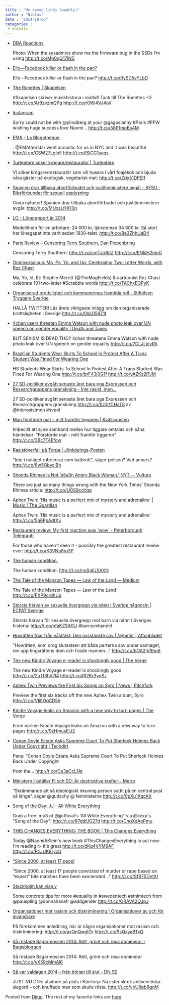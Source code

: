 ```yaml
---
title : "My saved links (weekly)"
author : "Niklas"
date : "2014-10-05"
categories : 
 - animals
---
```


- [DBA Reactions](http://dbareactions.com/post/98554461676/when-the-sysadmins-show-me-the-firmware-bug-in-the#_=_)
    
    Photo: When the sysadmins show me the firmware bug in the SSDs I’m using http://t.co/Mp0qQ17lND
    
- [Ello—Facebook killer or flash in the pan?](http://readwrite.com/2014/09/25/ello-what-is-it-social-network-facebook-privacy)
    
    Ello—Facebook killer or flash in the pan? http://t.co/RySD5vYLbD
    
- [The Ronettes | Skapelsen](http://skapelsen.com/portfolio/the-ronettes/)
    
    #Skapelsen skriver musikhistoria i realtid! Tack till The Ronettes <3 http://t.co/Ar9zvzmQPq http://t.co/r0Wi4VJ4oV
    
    
- [Instagram](http://instagram.com/p/tY5-xcI5jc/)
    
    Sorry could not be with @plindberg at your @gagosianny #Paris #PFW wishing huge success love Naomi… http://t.co/58P1moEo4M
    
    
- [EMA - La Blogothèque](http://en.blogotheque.net/2014/09/25/ema-4/)
    
    . @EMAthorstar went acoustic for us in NYC and it was beautiful http://t.co/CSW27LgloF http://t.co/ISjCG1suqs
    
- [Turteatern söker krögare/restauratör | Turteatern](http://turteatern.se/2014/09/24/turteatern-soker-krogarerestaurator/)
    
    Vi söker krögare/restauratör som vill husera i vårt foajékök och bjuda våra gäster på ekologisk, vegetarisk mat: http://t.co/Zdy51DPEI1
    
- [Spanien drar tillbaka abortförbudet och justitieministern avgår - RFSU - Riksförbundet för sexuell upplysning](http://www.mynewsdesk.com/se/rfsu_-_riksforbundet_for_sexuell_upplysning/pressreleases/spanien-drar-tillbaka-abortfoerbudet-och-justitieministern-avgaar-1058732)
    
    Goda nyheter! Spanien drar tillbaka abortförbudet och justitieministern avgår. http://t.co/MUxsLfHO3q
    
- [LO - Lönerapport år 2014](http://www.lo.se/start/lo_fakta/lonerapport_ar_2014#.VCJ75boXuaU.twitter)
    
    Medellönen för en arbetare: 24 000 kr, tjänsteman 34 600 kr. Så stort har lönegapet inte varit sedan 1930-talet. http://t.co/8e3ZhhUaD4
    
- [Paris Review – Censoring Terry Southern, Dan Piepenbring](http://www.theparisreview.org/blog/2014/09/23/dont-get-hot/)
    
    Censoring Terry Southern: http://t.co/cqlTJo1btZ http://t.co/ENklH2niqG
    
- [Omnivoracious: Ma, Pa, Yo, and Up: Celebrating Two-Letter Words, with Roz Chast](http://www.omnivoracious.com/2014/09/ma-pa-on-up-celebrating-two-letter-words-with-roz-chast.html)
    
    Ma, Yo, Id, Et: Stephin Merritt (@TheMagFields) & cartoonist Roz Chast celebrate 101 two-letter #Scrabble words http://t.co/TAChxEQPyK
    
    
- [Organiserad brottslighet och kommunernas framtida roll - Stiftelsen Tryggare Sverige](http://www.mynewsdesk.com/se/stiftelsen-tryggare-sverige/blog_posts/organiserad-brottslighet-och-kommunernas-framtida-roll-28765)
    
    HALLÅ TWITTER! Läs årets viktigaste inlägg om den organiserade brottsligheten i Sverige http://t.co/0ldJ159Z1t
    
- [4chan users threaten Emma Watson with nude photo leak over UN speech on gender equality | Death and Taxes](http://www.deathandtaxesmag.com/228407/4chan-threatens-emma-watson-with-nude-photo-leak-over-un-speech-on-gender-equality/)
    
    BUT SEXISM IS DEAD THO? 4chan threatens Emma Watson with nude photo leak over UN speech on gender equality http://t.co/7DLJLjcyR5
    
- [Brazilian Students Wear Skirts To School In Protest After A Trans Student Was Fined For Wearing One](http://www.buzzfeed.com/skarlan/brazilian-students-wear-skirts-to-school-in-protest-after-a#28bqtz2)
    
    HS Students Wear Skirts To School In Protest After A Trans Student Was Fined For Wearing One http://t.co/brF43j0G1f http://t.co/yAZKs2l7JM
    
- [27 SD-politiker avgått senaste året bara pga Expressen och Researchgruppens granskning - Inte rasist, men...](http://www.interasistmen.se/uteslutningar-avhopp/27-sd-politiker-avgatt-senaste-aret-bara-pga-expressen-och-researchgruppens-granskning/?utm_campaign=17429&utm_medium=twitter&utm_source=twitter)
    
    27 SD-politiker avgått senaste året bara pga Expressen och Researchgruppens granskning http://t.co/tU0rfCHaT8 av @interasistmen #svpol
    
    
- [Man förstörde mat – mitt framför tiggaren | Kvällsposten](http://www.expressen.se/kvallsposten/man-forstorde-mat--mitt-framfor-tiggaren/)
    
    Imbecillt att ej se samband mellan hur tiggare omtalas och såna händelser: "Förstörde mat - mitt framför tiggaren" http://t.co/3Bc7T4Efgw
    
- [Rasistöverfall på Torpa | Jönköpings-Posten](http://www.jonkopingsposten.se/artikel/31619/rasistoverfall-pa-torpa)
    
    "Inte i nuläget rubricerat som hatbrott", säger polisen? Vad annars? http://t.co/6w5GbyciBn
    
- [Shonda Rhimes Is Not ‘a5a3n Angry Black Woman,’ NYT -- Vulture](http://www.vulture.com/2014/09/shonda-rhimes-new-york-times-alessandra-stanley.html)
    
    There are just so many things wrong with the New York Times’ Shonda Rhimes article: http://t.co/Ll0S9coVqg
    
- [Aphex Twin: ‘His music is a perfect mix of mystery and adrenaline’ | Music | The Guardian](http://www.theguardian.com/music/2014/sep/19/aphex-twin-richard-james-bjork-ian-rankin)
    
    Aphex Twin: ‘His music is a perfect mix of mystery and adrenaline’ http://t.co/5g6PpAdtXy
    
- [Restaurant review: My first reaction was ‘wow’ - Peterborough Telegraph](http://www.peterboroughtoday.co.uk/what-s-on/leisure-lifestyle/restaurant-review-my-first-reaction-was-wow-1-6304145)
    
    For those who haven't seen it - possibly the greatest restaurant review ever: http://t.co/K3VNu8ro3P
    
- [The human condition.](http://i.imgur.com/edeu1aM.gif)
    
    The human condition. http://t.co/noSgIUSAXN
    
- [The Tale of the Manson Tapes — Law of the Land — Medium](https://medium.com/law-of-the-land/the-tale-of-the-manson-tapes-324b4a6138d9?utm_content=buffer58248&utm_medium=social&utm_source=twitter.com&utm_campaign=buffer)
    
    The Tale of the Manson Tapes — Law of the Land http://t.co/FXP9ordhUg
    
- [Största härvan av sexuella övergrepp via nätet i Sverige någonsin | ECPAT Sverige](http://blogg.ecpat.se/2014/09/18/storsta-harvan-av-sexuella-overgrepp-via-natet-i-sverige-nagonsin/)
    
    Största härvan för sexuella övergrepp mot barn via nätet i Sveriges historia: http://t.co/nfaKZSA0LI #barnsexhandel
    
    
- [Hovrätten friar från våldtäkt: Den misstänkte sov | Nyheter | Aftonbladet](http://www.aftonbladet.se/nyheter/article19552254.ab)
    
    "Hovrätten, som drog slutsatsen att båda parterna sov under samlaget, rev upp tingsrättens dom och friade mannen..." http://t.co/bOA2jVRhq6
    
- [The new Kindle Voyage e-reader is shockingly good | The Verge](http://www.theverge.com/2014/9/17/6353785/amazon-kindle-voyage-e-reader-price-announcement)
    
    The new Kindle Voyage e-reader is shockingly good http://t.co/2uTf3hV7I4 http://t.co/IR2Kr3ynSz
    
- [Aphex Twin Previews the First Six Songs on Syro | News | Pitchfork](http://pitchfork.com/news/56738-aphex-twin-previews-the-first-six-songs-on-syro/)
    
    Preview the first six tracks off the new Aphex Twin album, Syro http://t.co/VIiEOqCD5h
    
- [Kindle Voyage leaks on Amazon with a new way to turn pages | The Verge](http://www.theverge.com/2014/9/17/6323519/kindle-voyage-amazon-specifications-rumor)
    
    From earlier: Kindle Voyage leaks on Amazon with a new way to turn pages http://t.co/9zHmusEjJ2
    
- [Conan Doyle Estate Asks Supreme Court To Put Sherlock Holmes Back Under Copyright | Techdirt](https://www.techdirt.com/articles/20140916/10522528536/conan-doyle-estate-asks-supreme-court-to-put-sherlock-holmes-back-under-copyright.shtml)
    
    Pens: "Conan Doyle Estate Asks Supreme Court To Put Sherlock Holmes Back Under Copyright
    
    from the... http://t.co/Ce3aCcL1At
    
- [Ministern likställer FI och SD: Är destruktiva krafter – Metro](http://www.metro.se/ministern-likstaller-fi-och-sd-ar-destruktiva-krafter/EVHnip!zkyGou89DXBnc/)
    
    ”Skrämmande att så ideologiskt okunnig person suttit på en central post så länge”, säger @gudschy @ feministerna http://t.co/0pXu1XqcAX
    
- [Song of the Day: JJ - All White Everything](http://blog.kexp.org/2014/09/16/song-of-the-day-jj-all-white-everything/)
    
    Grab a free .mp3 of @jjofficial's 'All White Everything" via @kexp's "Song of the Day": http://t.co/87ddfJG27d http://t.co/ChqXdAoPmu
    
- [THIS CHANGES EVERYTHING: THE BOOK | This Changes Everything](http://thischangeseverything.org/book/)
    
    Today @NaomiAKlein's new book #ThisChangesEverything is out now- I'm reading it- it's great http://t.co/dKg4VYM9AF http://t.co/RzJUK8rycU
    
    
- ["Since 2000, at least 17 peopl](http://www.nytimes.com/2014/09/16/us/mississippi-death-row-appeal-highlights-shortcomings-of-bite-mark-identifications.html?rref=us&module=Ribbon&version=context&region=Header&action=click&contentCollection=U.S.&pgtype=article&_r=1)
    
    "Since 2000, at least 17 people convicted of murder or rape based on “expert” bite matches have been exonerated…" http://t.co/SfB7SDntXl
    
- [Stockholm kan visa v](http://internetworld.idg.se/2.1006/1.581974/stockholm-kan-visa-vagen-for-en-ny-startupkultur)
    
    Some concrete tips for more #equality in #swedentech #sthlmtech from @pauspling @donnahanafi @addgender http://t.co/ORAVA2QJpJ
    
    
- [Organisationer mot rasism och diskriminering | Organisationer av och för invandrare](http://www.immi.se/organisationer/antirasistiska-organisationer)
    
    På förekommen anledning, här är några organisationer mot rasism och diskriminering: http://t.co/axQnQwgIOr http://t.co/9sQxyaBTxQ
    
- [Så röstade Bagarmossen 2014: Rött, grönt och rosa dominerar - Bagisbloggen](http://www.bagisbloggen.se/2014/09/14/sa-rostade-bagarmossen-2014-rott-gront-och-rosa-dominerar/)
    
    Så röstade Bagarmossen 2014: Rött, grönt och rosa dominerar http://t.co/yX59cMmAl6
    
- [Så var valdagen 2014 – från början till slut - DN.SE](http://www.dn.se/valet-2014/sa-var-valdagen-2014-fran-borjan-till-slut/)
    
    JUST NU DN:s utsände på plats i Kärrtorp: Nazister skrek antisemitiska slagord – och knuffade man som skulle rösta. http://t.co/vbU9pb6gqM
    

Posted from [Diigo](https://www.diigo.com). The rest of my favorite links are [here](https://www.diigo.com/user/npivic).
